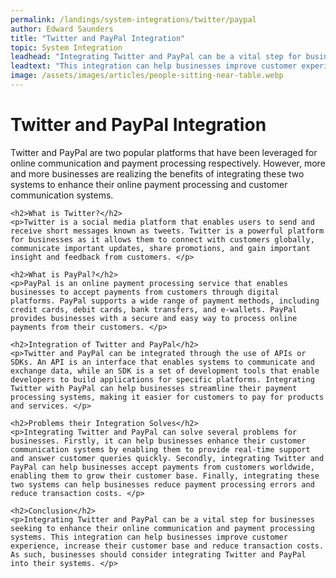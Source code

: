 ```yaml
---
permalink: /landings/system-integrations/twitter/paypal
author: Edward Saunders
title: "Twitter and PayPal Integration"
topic: System Integration
leadhead: "Integrating Twitter and PayPal can be a vital step for businesses seeking to enhance their online communication and payment processing systems"
leadtext: "This integration can help businesses improve customer experience, increase their customer base and reduce transaction costs. As such, businesses should consider integrating Twitter and PayPal into their systems."
image: /assets/images/articles/people-sitting-near-table.webp
---
```

<div class="arttext">    <h1>Twitter and PayPal Integration</h1>
    <p>Twitter and PayPal are two popular platforms that have been leveraged for online communication and payment processing respectively. However, more and more businesses are realizing the benefits of integrating these two systems to enhance their online payment processing and customer communication systems. </p>

    <h2>What is Twitter?</h2>
    <p>Twitter is a social media platform that enables users to send and receive short messages known as tweets. Twitter is a powerful platform for businesses as it allows them to connect with customers globally, communicate important updates, share promotions, and gain important insight and feedback from customers. </p>

    <h2>What is PayPal?</h2>
    <p>PayPal is an online payment processing service that enables businesses to accept payments from customers through digital platforms. PayPal supports a wide range of payment methods, including credit cards, debit cards, bank transfers, and e-wallets. PayPal provides businesses with a secure and easy way to process online payments from their customers. </p>

    <h2>Integration of Twitter and PayPal</h2>
    <p>Twitter and PayPal can be integrated through the use of APIs or SDKs. An API is an interface that enables systems to communicate and exchange data, while an SDK is a set of development tools that enable developers to build applications for specific platforms. Integrating Twitter with PayPal can help businesses streamline their payment processing systems, making it easier for customers to pay for products and services. </p>

    <h2>Problems their Integration Solves</h2>
    <p>Integrating Twitter and PayPal can solve several problems for businesses. Firstly, it can help businesses enhance their customer communication systems by enabling them to provide real-time support and answer customer queries quickly. Secondly, integrating Twitter and PayPal can help businesses accept payments from customers worldwide, enabling them to grow their customer base. Finally, integrating these two systems can help businesses reduce payment processing errors and reduce transaction costs. </p>

    <h2>Conclusion</h2>
    <p>Integrating Twitter and PayPal can be a vital step for businesses seeking to enhance their online communication and payment processing systems. This integration can help businesses improve customer experience, increase their customer base and reduce transaction costs. As such, businesses should consider integrating Twitter and PayPal into their systems. </p>
</div>